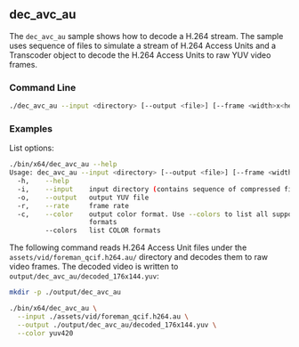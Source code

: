 ## dec_avc_au

The `dec_avc_au` sample shows how to decode a H.264 stream. The sample uses sequence of files to simulate a stream of H.264 Access Units and a Transcoder object to decode the H.264 Access Units to raw YUV video frames.     

### Command Line

``` sh
./dec_avc_au --input <directory> [--output <file>] [--frame <width>x<height>] [--rate <fps>] [--color <COLOR>] [--colors]
```

###	Examples

List options:

```sh
./bin/x64/dec_avc_au --help
Usage: dec_avc_au --input <directory> [--output <file>] [--frame <width>x<height>] [--rate <fps>] [--color <COLOR>] [--colors]
  -h,    --help
  -i,    --input    input directory (contains sequence of compressed file)
  -o,    --output   output YUV file
  -r,    --rate     frame rate
  -c,    --color    output color format. Use --colors to list all supported color
                    formats
         --colors   list COLOR formats
```

The following command reads H.264 Access Unit files under the `assets/vid/foreman_qcif.h264.au/` directory and decodes them to raw video frames. The decoded video is written to `output/dec_avc_au/decoded_176x144.yuv`:

``` sh
mkdir -p ./output/dec_avc_au

./bin/x64/dec_avc_au \
  --input ./assets/vid/foreman_qcif.h264.au \
  --output ./output/dec_avc_au/decoded_176x144.yuv \
  --color yuv420

```
